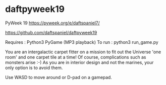 daftpyweek19
============

PyWeek 19 https://pyweek.org/e/daftspaniel7/

https://github.com/daftspaniel/daftpyweek19

Requires : Python3 PyGame (MP3 playback)
To run : python3 run_game.py

You are an intergalactic carpet fitter on a mission to fit out the 
Universe 'one room' and one carpet tile at a time! Of course,
complications such as monsters arise :-) As you are in interior design
and not the marines, your only option is to avoid them.

Use WASD to move around or D-pad on a gamepad.


